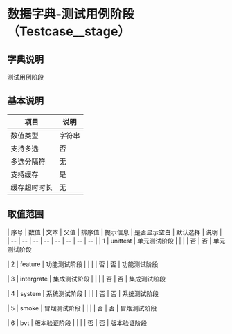# 数据字典-测试用例阶段（Testcase__stage）
## 字典说明
测试用例阶段

## 基本说明
| 项目 | 说明 |
| -- | -- |
| 数值类型 | 字符串 |
| 支持多选 | 否 |
| 多选分隔符 | 无 |
| 支持缓存 | 是 |
| 缓存超时时长 | 无 |

## 取值范围
| 序号 | 数值 | 文本 | 父值 | 排序值 | 提示信息 | 是否显示空白 | 默认选择 | 说明 |
| -- | -- | -- | -- | -- | -- | -- | -- |
| 1 | unittest | 单元测试阶段 |  |  |  | 否 | 否 | 单元测试阶段

| 2 | feature | 功能测试阶段 |  |  |  | 否 | 否 | 功能测试阶段

| 3 | intergrate | 集成测试阶段 |  |  |  | 否 | 否 | 集成测试阶段

| 4 | system | 系统测试阶段 |  |  |  | 否 | 否 | 系统测试阶段

| 5 | smoke | 冒烟测试阶段 |  |  |  | 否 | 否 | 冒烟测试阶段

| 6 | bvt | 版本验证阶段 |  |  |  | 否 | 否 | 版本验证阶段


